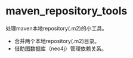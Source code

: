 # maven_repository_tools
处理maven本地repository(.m2)的小工具。
- 合并两个本地repository(.m2)目录。
- 借助图数据库（neo4j）管理依赖关系。
